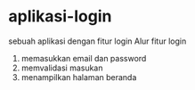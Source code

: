 # aplikasi-login
sebuah aplikasi dengan fitur login
Alur fitur login

1. memasukkan email dan password
2. memvalidasi masukan
3. menampilkan halaman beranda
